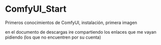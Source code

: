 # ComfyUI_Start
Primeros conocimientos de ComfyUI, instalación, primera imagen

en el documento de descargas ire compartiendo los enlaces que me vayan pidiendo (los que no encuentren por su cuenta)
